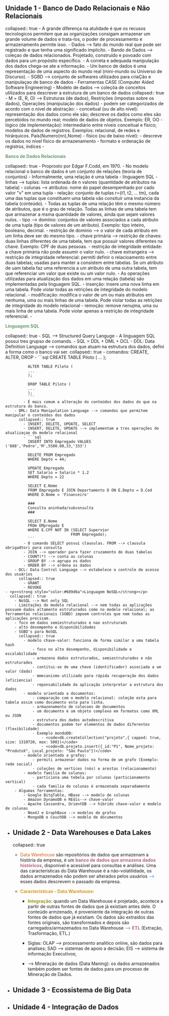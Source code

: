 ## **Unidade 1 - Banco de Dado Relacionais e Não Relacionais**
collapsed:: true
	- A grande diferença na atulidade é que os recusos tecnologicos permitem que as organizações consigam armazenar um grande volume de dados e trata-los, o poder de processamento e armazenamento permite isso.
	- Dados --> fato do mundo real que pode ser registrado e que tenha uma significado implicíto.
	- Bando de Dados --> coleçao de dados relacionados. Projetado, construído e povoado com dados para um propósito específico.
	- A correta e adequada manipulação dos dados chega-se ate a informação.
	- Um banco de dados é uma representação de uma aspecto do mundo real (mini-mundo ou Universo de Discurso).
	- SGBD --> conjunto de softwares utilizados para criaÇão e manipulaçao de banco de dados
	- Ferramentas CASE (Computer Aided Software Engineering)
	- Modelo de dados --> coleçõa de conceitos utilizados para descrever a estrutura de um banco de dados
	  collapsed:: true
		- M = (E, R, O) --> Estruturas (de dados), Restrições (impostas sobre os dados), Operações (manipulação dos dados)
		- podem ser categorizados de acordo com o nível de abstração:
			- conceitual (ou de alto nível): representação dos dados como ele são; descreve os dados como eles são percebidos no mundo real; modelo de dados de objetos. Exemplo: ER, OO
			- lógico (de implementação): intermediário entre níveis conceitual e físico; modelos de dados de registros. Exemplos: relacional, de redes e hirárquicos. País(Numero(nn),Nome)
			- físico (ou de baixo nível):
				- descreve os dados no nível físico de armazenamento
				- formato e ordenação de registros, índices
	- <p><strong style="color:#689d6a">Banco de Dados Relacionais</strong></p>
	  collapsed:: true
		- Proprosto por Edgar F.Codd, em 1970.
		- No modelo relacional o banco de dados é um conjunto de relações (teoria de conjuntos)
		- Informalmente, uma relação é uma tabela
		- linguagem SQL
		- linhas --> tuplas: lista ordenada de n valores (quantidade de atributos na tabela)
		- colunas --> atributos: nome do papel desempenhado por cado valor "v" em uma tupla
		- relação: conjunto de tuplas r={t1, t2, ... tm}, cada uma das tuplas que constituem uma tabela vão consituir uma instancia da tabela (conteúdo).
		- Todas as tuplas de uma relação têm o mesmo número de atributos, que é o grau de relação. Todas as linhas de uma tabela tem que armazenar a msma quantidade de valores, ainda que sejam valores nulos.
		- tipo --> domínio: conjuntos de valores associados a cada atributo de uma tupla (tipo de valores de um atributo). Exemplo: tipo inteiro, booleano, decimal.
		- restrição de dominio --> o valor de cada atributo em um linha deve ser do mesmo tipo.
		- chave primária --> restrição de chaves: duas linhas diferentes de uma tabela, tem que possuir valores diferentes na chave. Exemplo: CPF de duas pessoas.
		- restrição de integridade entidade: a chave primária não pode assumir o valor nulo.
		- chave estrangeira --> restrição de integridade referencial: permiti definir o relacioamento entre duas tabelas; usadas para manter a consistem entre tabelas. Se um atributo de uam tabela faz uma referencia a um atributo de uma outra tabela, tem que referenciar um valor que existe ou um valor nulo.
		- As operações utilizadas para atualização dos dados em uma relação (tabela) são implementadas pela linguagem SQL.
			- inserção: insere uma nova linha em uma tabela. Pode violar todas as retrições de integridade do modelo relacional.
			- modificação: modifica o valor de um ou mais atributos em nenhuma, uma ou mais linhas de uma tabela. Pode violar todas as retrições de integridade do modelo relacional
			- remoção: remove nenujma, uma ou mais linha de uma tabela. Pode violar apenas a restrição de integridade referencial.
	- <p><strong style="color:#689d6a">Linguagem SQL</strong></p>
	  collapsed:: true
		- SQL --> Structured Query Languge
		- A linguagem SQL possui tres grupso de comands.
		- SQL = DDL + DML + DCL
		- DDL: Data Definition Language --> comandos que atuam na estrutura dos dados, defini a forma como o banco vai ser.
		  collapsed:: true
			- comandos: CREATE, ALTER, DROP
			- ```sql
			  CREATE TABLE Piloto (
			  ...
			  );
			  
			  ALTER TABLE Piloto (
			  ...
			  );
			  
			  DROP TABLE Piloto (
			  ...
			  );
			  ```
			- É mais comum a alteração do conteúdos dos dados do que na estrutura do banco.
		- DML: Data Manipulation Language --> comandos que permitem manipular o conteúdos dos dados
		  collapsed:: true
			- INSERT, DELETE, UPDATE, SELECT
			- INSERT, DELETE, UPDATE --> implementam a tres operações de atualizaçao do modelo relacional
			- ```sql
			  INSERT INTO Empregado VALUES ('888','Pedro','M',5500.00,33,'333')
			  
			  DELETE FROM Empregado
			  WHERE Depto = 44;
			  
			  UPDATE Empregado
			  SET Salario = Salario * 1.2
			  WHERE Depto = 22
			  
			  SELECT E.Nome
			  FROM Empregado E JOIN Departamento D ON E.Depto = D.Cod
			  WHERE D.Nome = 'Financeiro'
			  
			  ### 
			  Consulta aninhada/subconsulta
			  ###
			  
			  SELECT E.Nome
			  FROm EMpregado E
			  WHERE E.CPF NOT IN (SELECT Supervior
			                     FROM Empregado);
			  ```
			- O comando SELECT possui clausulas. FROM --> clausula obrigadtori para consulta
			- JOIN --> operador para fazer cruzamento de duas tabelas
			- COUNT(*) --> conta as colunas
			- GROUP BY --> agrupa os dados
			- ORDER BY --> ordena os dados
		- DCL: Data Control Language --> estabelece o controle de acesso dos usuários
		  collapsed:: true
			- GRANT
			- REVOKE
	- <p><strong style="color:#689d6a">Linguagem NoSQL</strong></p>
	  collapsed:: true
		- NoSQL --> Not only SQL
		- Limitações do modelo relacional --> nem todas as aplicações possuem dados altamente estruturados como no modelo relacional; as ferramentas relacionais (SGBD) impoem controles que nem todas as aplicações precisam.
		- foco em dados semiestruturados e nao estruturads
		- alto desempenho e disponibilidades
		- SGBD's para NoSQL
		  collapsed:: true
			- modelo chave-valor: funciona de forma similar a uma tabela hash
				- foco no alto desempenho, disponibilidade e escalabilidade
				- armazena dados estruturados, semiestruturados e não estruturados
				- contitui-se de uma chave (identificador) associada a um valor (dado)
				- mmecanismo utilizado para rápida recuperação dos dados (eficiencia)
				- reponsabilidade da aplicação interpretar a estrutura dos dados
			- modelo orientado a documentos:
				- comparação com o modelo relacional: coleção esta para tabela assim como documento esta para linha.
				- armazenamento de colecoes de documentos
				- um documento é um objeto complexo em formatos como XML ou JSON
				- estrutura dos dados autodescritiva
				- documentos podem ter elementos de dados diferentes (flexibilidade)
				- Exemplo mondoDB:
					- <code>db.createCollection("projeto",{ capped: true, size: 1310720, max: 500})</code>
					- <code>db.projeto.insert({_id:"P1", Nome_projeto: "ProdutoX", Local_projeto: "São Paulo"})</code>
			- modelo orientado a grafos:
				- permiti armazenar dados na forma de um grafo (Exemplo: rede social)
				- coleções de vertices (nós) e arestas (relacionamento)
			- modelo familia de colunas:
				- particiona uma tebela por colunas (particionamento vertical)
				- cada familia de colunas é armazenada separadamente
		- Algumas ferramentas:
			- Google BitgTable, HBase --> modelo de colunas
			- Amazon DynamoDB e REdis--> chave-valor
			- Apache Cassandra, OrientDB --> hibrido chave-valor e modelo de colunas
			- Neo4J e GraphBase --> modelos de grafos
			- MongoDB e CouchDB --> modelo de documentos
- ## **Unidade 2 - Data Warehouses e Data Lakes**
  collapsed:: true
	- <p><span style="color: #d65d0e">Data Warehouse</span> são repositórios de dados que armazenam a história da empresa, é um <strong style="color: #b16286">banco de dados que armazena dados históricos</strong>, disponivel e acessível para consultas e análises. Uma das características do Data Warehouse é a não-volatilidade, os dados armazenados não podem ser alterados pelos usuários <span style="color: #3588E9">--></span> esses dados descrevem o passado da empresa.</p>
	- <strong style="color: #d79921">Características - Data Warehouse:</strong>
		- <p><strong style="color: #98971a">Integração</strong>: quando um Data Warehouse é projetado, acontece a partir de outras fontes de dados que já existiam antes dele. O conteúdo armzenado, é proveniente da integração de outras fontes de dados que já existiam. Os dados são extraídos das fontes originais, são transformados e depois são carregados/armazenados no Data Warehouse <span style="color: #3588E9">--></span> <strong style="color: #b16286">ETL</strong> (Extração, Trasformação, ETL.)</p>
		- <p>Siglas: OLAP --> processamento analitico online, são dados para analises; SAD --> sistemas de apoio a decisão; EIS --> sistema de informação Executivos;</p>
		- <p>--> Mineração de dados (Data Maning): os dados armazenados também podem ser fontes de dados para um processo de Mineração de Dados.</p>
- ## **Unidade 3 - Ecossistema de Big Data**
- ## **Unidade 4 - Integração de Dados**